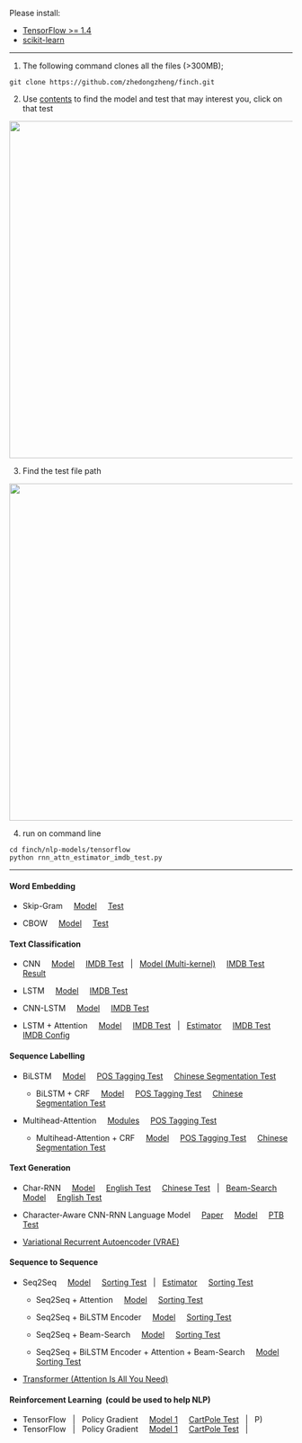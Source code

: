Please install:
* [TensorFlow >= 1.4](https://www.tensorflow.org/)
* [scikit-learn](http://scikit-learn.org/)
---
1. The following command clones all the files (>300MB);
```
git clone https://github.com/zhedongzheng/finch.git
```

2. Use [contents](https://github.com/zhedongzheng/finch#contents) to find the model and test that may interest you, click on that test
<img src="https://github.com/zhedongzheng/finch/blob/master/assets/addr_0.png" width="600">

3. Find the test file path
<img src="https://github.com/zhedongzheng/finch/blob/master/assets/addr.png" width="600">

4. run on command line
```
cd finch/nlp-models/tensorflow
python rnn_attn_estimator_imdb_test.py
```
---
#### Word Embedding
* Skip-Gram &nbsp; &nbsp; [Model](https://github.com/zhedongzheng/finch/blob/master/nlp-models/tensorflow/word2vec_skipgram.py) &nbsp; &nbsp; [Test](https://github.com/zhedongzheng/finch/blob/master/nlp-models/tensorflow/word2vec_skipgram_test.py)

* CBOW &nbsp; &nbsp; [Model](https://github.com/zhedongzheng/finch/blob/master/nlp-models/tensorflow/word2vec_cbow.py) &nbsp; &nbsp; [Test](https://github.com/zhedongzheng/finch/blob/master/nlp-models/tensorflow/word2vec_cbow_test.py)

#### Text Classification
* CNN &nbsp; &nbsp; [Model](https://github.com/zhedongzheng/finch/blob/master/nlp-models/tensorflow/conv_1d_text_clf.py) &nbsp; &nbsp; [IMDB Test](https://github.com/zhedongzheng/finch/blob/master/nlp-models/tensorflow/conv_1d_text_clf_imdb_test.py) &nbsp; | &nbsp; [Model (Multi-kernel)](https://github.com/zhedongzheng/finch/blob/master/nlp-models/tensorflow/concat_conv_1d_text_clf.py) &nbsp; &nbsp; [IMDB Test](https://github.com/zhedongzheng/finch/blob/master/nlp-models/tensorflow/concat_conv_1d_text_clf_imdb_test.py) &nbsp; &nbsp; [Result](https://github.com/zhedongzheng/finch/blob/master/nlp-models/tensorflow/concat_conv_1d_text_clf_imdb_test.md)

* LSTM &nbsp; &nbsp; [Model](https://github.com/zhedongzheng/finch/blob/master/nlp-models/tensorflow/rnn_text_clf.py) &nbsp; &nbsp; [IMDB Test](https://github.com/zhedongzheng/finch/blob/master/nlp-models/tensorflow/rnn_text_clf_imdb_test.py)

* CNN-LSTM &nbsp; &nbsp; [Model](https://github.com/zhedongzheng/finch/blob/master/nlp-models/tensorflow/conv_rnn_text_clf.py) &nbsp; &nbsp; [IMDB Test](https://github.com/zhedongzheng/finch/blob/master/nlp-models/tensorflow/conv_rnn_text_clf_imdb_test.py)

* LSTM + Attention &nbsp; &nbsp; [Model](https://github.com/zhedongzheng/finch/blob/master/nlp-models/tensorflow/rnn_attn_text_clf.py) &nbsp; &nbsp; [IMDB Test](https://github.com/zhedongzheng/finch/blob/master/nlp-models/tensorflow/rnn_attn_text_clf_imdb_test.py) &nbsp; | &nbsp; [Estimator](https://github.com/zhedongzheng/finch/blob/master/nlp-models/tensorflow/rnn_attn_estimator.py) &nbsp; &nbsp; [IMDB Test](https://github.com/zhedongzheng/finch/blob/master/nlp-models/tensorflow/rnn_attn_estimator_imdb_test.py) &nbsp; &nbsp; [IMDB Config](https://github.com/zhedongzheng/finch/blob/master/nlp-models/tensorflow/rnn_attn_estimator_imdb_config.py)

#### Sequence Labelling
* BiLSTM &nbsp; &nbsp; [Model](https://github.com/zhedongzheng/finch/blob/master/nlp-models/tensorflow/birnn_seq2seq_clf.py) &nbsp; &nbsp; [POS Tagging Test](https://github.com/zhedongzheng/finch/blob/master/nlp-models/tensorflow/pos_birnn_test.py) &nbsp; &nbsp; [Chinese Segmentation Test](https://github.com/zhedongzheng/finch/blob/master/nlp-models/tensorflow/chseg_birnn_test.py)

    * BiLSTM + CRF &nbsp; &nbsp; [Model](https://github.com/zhedongzheng/finch/blob/master/nlp-models/tensorflow/birnn_crf_clf.py) &nbsp; &nbsp; [POS Tagging Test](https://github.com/zhedongzheng/finch/blob/master/nlp-models/tensorflow/pos_birnn_crf_test.py) &nbsp; &nbsp; [Chinese Segmentation Test](https://github.com/zhedongzheng/finch/blob/master/nlp-models/tensorflow/chseg_birnn_crf_test.py) 

* Multihead-Attention &nbsp; &nbsp; [Modules](https://github.com/zhedongzheng/finch/blob/master/nlp-models/tensorflow/multihead_attn.py) &nbsp; &nbsp; [POS Tagging Test](https://github.com/zhedongzheng/finch/blob/master/nlp-models/tensorflow/multihead_attn_pos_test.py) 

   * Multihead-Attention + CRF &nbsp; &nbsp; [Model](https://github.com/zhedongzheng/finch/blob/master/nlp-models/tensorflow/multihead_attn_clf.py) &nbsp; &nbsp; [POS Tagging Test](https://github.com/zhedongzheng/finch/blob/master/nlp-models/tensorflow/multihead_attn_clf_pos_test.py) &nbsp; &nbsp; [Chinese Segmentation Test](https://github.com/zhedongzheng/finch/blob/master/nlp-models/tensorflow/multihead_attn_clf_chseg_test.py) 

#### Text Generation
* Char-RNN &nbsp; &nbsp; [Model](https://github.com/zhedongzheng/finch/blob/master/nlp-models/tensorflow/rnn_text_gen.py) &nbsp; &nbsp; [English Test](https://github.com/zhedongzheng/finch/blob/master/nlp-models/tensorflow/rnn_text_gen_test.py) &nbsp; &nbsp; [Chinese Test](https://github.com/zhedongzheng/finch/blob/master/nlp-models/tensorflow/rnn_text_gen_addr_test.py)  &nbsp; | &nbsp; [Beam-Search Model](https://github.com/zhedongzheng/finch/blob/master/nlp-models/tensorflow/char_rnn_beam.py) &nbsp; &nbsp; [English Test](https://github.com/zhedongzheng/finch/blob/master/nlp-models/tensorflow/char_rnn_beam_test.py) 

* Character-Aware CNN-RNN Language Model &nbsp; &nbsp; [Paper](https://arxiv.org/abs/1508.06615) &nbsp; &nbsp; [Model](https://github.com/zhedongzheng/finch/blob/master/nlp-models/tensorflow/cnn_rnn_text_gen.py) &nbsp; &nbsp; [PTB Test](https://github.com/zhedongzheng/finch/blob/master/nlp-models/tensorflow/cnn_rnn_text_gen_test.py) 

* [Variational Recurrent Autoencoder (VRAE)](https://github.com/zhedongzheng/vae-nlp) 

#### Sequence to Sequence
* Seq2Seq &nbsp; &nbsp; [Model](https://github.com/zhedongzheng/finch/blob/master/nlp-models/tensorflow/seq2seq.py) &nbsp; &nbsp; [Sorting Test](https://github.com/zhedongzheng/finch/blob/master/nlp-models/tensorflow/seq2seq_test.py) &nbsp; | &nbsp; [Estimator](https://github.com/zhedongzheng/finch/blob/master/nlp-models/tensorflow/seq2seq_estimator.py) &nbsp; &nbsp; [Sorting Test](https://github.com/zhedongzheng/finch/blob/master/nlp-models/tensorflow/seq2seq_estimator_test.py) 

   * Seq2Seq + Attention &nbsp; &nbsp; [Model](https://github.com/zhedongzheng/finch/blob/master/nlp-models/tensorflow/seq2seq_attn.py) &nbsp; &nbsp; [Sorting Test](https://github.com/zhedongzheng/finch/blob/master/nlp-models/tensorflow/seq2seq_attn_test.py) 

   * Seq2Seq + BiLSTM Encoder &nbsp; &nbsp; [Model](https://github.com/zhedongzheng/finch/blob/master/nlp-models/tensorflow/seq2seq_birnn.py) &nbsp; &nbsp; [Sorting Test](https://github.com/zhedongzheng/finch/blob/master/nlp-models/tensorflow/seq2seq_birnn_test.py) 

   * Seq2Seq + Beam-Search &nbsp; &nbsp; [Model](https://github.com/zhedongzheng/finch/blob/master/nlp-models/tensorflow/seq2seq_beam.py) &nbsp; &nbsp; [Sorting Test](https://github.com/zhedongzheng/finch/blob/master/nlp-models/tensorflow/seq2seq_beam_test.py) 

   * Seq2Seq + BiLSTM Encoder + Attention + Beam-Search &nbsp; &nbsp; [Model](https://github.com/zhedongzheng/finch/blob/master/nlp-models/tensorflow/seq2seq_ultimate.py) &nbsp; &nbsp; [Sorting Test](https://github.com/zhedongzheng/finch/blob/master/nlp-models/tensorflow/seq2seq_ultimate_test.py) 

* [Transformer (Attention Is All You Need)](https://github.com/zhedongzheng/finch/tree/master/nlp-models/tensorflow/attn_is_all_u_need) 

#### Reinforcement Learning &nbsp;(could be used to help NLP)
* TensorFlow &nbsp; | &nbsp; Policy Gradient &nbsp; &nbsp; [Model 1](https://github.com/zhedongzheng/finch/blob/master/nlp-models/rl-models/tensorflow/pg.py) &nbsp; &nbsp; [CartPole Test](https://github.com/zhedongzheng/finch/blob/master/nlp-models/rl-models/tensorflow/pg_cartpole_test.py) &nbsp; | &nbsp; P)
* TensorFlow &nbsp; | &nbsp; Policy Gradient &nbsp; &nbsp; [Model 1](https://github.com/zhedongzheng/finch/blob/master/nlp-models/rl-models/tensorflow/pg_2.py) &nbsp; &nbsp; [CartPole Test](https://github.com/zhedongzheng/finch/blob/master/nlp-models/rl-models/tensorflow/pg_2_cartpole_test.py) &nbsp; | &nbsp;
